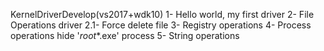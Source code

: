 KernelDriverDevelop(vs2017+wdk10)
1- Hello world, my first driver
2- File Operations driver
2.1- Force delete file
3- Registry operations
4- Process operations hide '_root_*.exe' process
5- String operations

